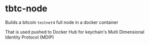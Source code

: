# tbtc-node

Builds a bitcoin `testnet4` full node in a docker container

That is used pushed to Docker Hub for keychain's Multi Dimensional Identity Protocol (MDIP)